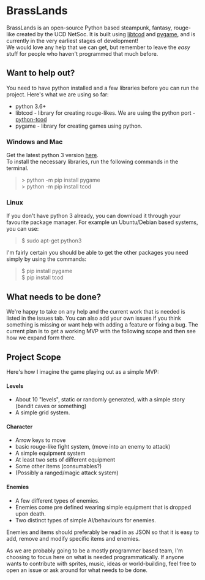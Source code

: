 # BrassLands
BrassLands is an open-source Python based steampunk, fantasy, rouge-like created by the UCD NetSoc. It is built using [libtcod](https://bitbucket.org/libtcod/libtcod) and [pygame](https://www.pygame.org/), and is currently in the very earliest stages of development!  
We would love any help that we can get, but remember to leave the *easy* stuff for people who haven't programmed that much before.

## Want to help out?

You need to have python installed and a few libraries before you can run the project. Here's what we are using so far:

 - python 3.6+
 - libtcod - library for creating rouge-likes. We are using the python port - [python-tcod](https://python-tcod.readthedocs.io/en/latest/readme.html)
 - pygame - library for creating games using python.
  
  
### Windows and Mac
Get the latest python 3 version [here](https://www.python.org/downloads/).  
 To install the necessary libraries, run the following commands in the terminal.
 > \> python -m pip install pygame  
 > \> python -m pip install tcod  

### Linux

If you don't have python 3 already, you can download it through your favourite package manager. For example un Ubuntu/Debian based systems, you can use:  
> $ sudo apt-get python3

I'm fairly certain you should be able to get the other packages you need simply by using the commands:  
> $ pip install pygame  
> $ pip install tcod


## What needs to be done?
We're happy to take on any help and the current work that is needed is listed in the issues tab. You can also add your own issues if you think something is missing or want help with adding a feature or fixing a bug. The current plan is to get a working MVP  with the following scope and then see how we expand form there.
## Project Scope
Here's how I imagine the game playing out as a simple MVP:  

#### Levels
 - About 10 "levels", static or randomly generated, with a simple story (bandit caves or something)
 - A simple grid system.
 
#### Character
 - Arrow keys to move
 - basic rouge-like fight system, (move into an enemy to attack)  
 - A simple equipment system
 - At least two sets of different equipment
 - Some other items (consumables?)
 - (Possibly a ranged/magic attack system)
 
#### Enemies
 - A few different types of enemies.
 - Enemies come pre defined wearing simple equipment that is dropped upon death.
 - Two distinct types of simple AI/behaviours for enemies.
 
 
 Enemies and items should preferably be read in as JSON so that it is easy to add, remove and modify specific items and enemies.
 

As we are probably going to be a mostly programmer based team, I'm choosing to focus here on what is needed programmatically. If anyone wants to contribute with sprites, music, ideas or world-building, feel free to open an issue or ask around for what needs to be done. 


